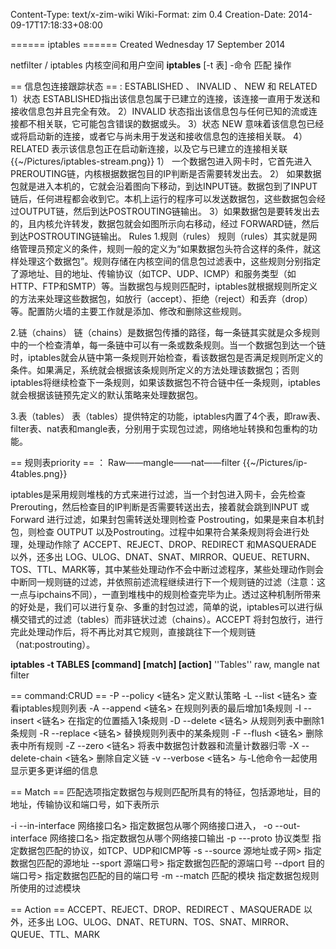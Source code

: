 Content-Type: text/x-zim-wiki
Wiki-Format: zim 0.4
Creation-Date: 2014-09-17T17:18:33+08:00

====== iptables ======
Created Wednesday 17 September 2014

netfilter / iptables 内核空间和用户空间
**iptables** [-t 表] -命令 匹配   操作

== 信息包连接跟踪状态 ==
: ESTABLISHED 、 INVALID 、 NEW 和 RELATED
1）状态 ESTABLISHED指出该信息包属于已建立的连接，该连接一直用于发送和接收信息包并且完全有效。 
2）INVALID 状态指出该信息包与任何已知的流或连接都不相关联，它可能包含错误的数据或头。
3）状态 NEW 意味着该信息包已经或将启动新的连接，或者它与尚未用于发送和接收信息包的连接相关联。
4） RELATED 表示该信息包正在启动新连接，以及它与已建立的连接相关联
{{~/Pictures/iptables-stream.png}}
1） 一个数据包进入网卡时，它首先进入PREROUTING链，内核根据数据包目的IP判断是否需要转发出去。
2） 如果数据包就是进入本机的，它就会沿着图向下移动，到达INPUT链。数据包到了INPUT链后，任何进程都会收到它。本机上运行的程序可以发送数据包，这些数据包会经 过OUTPUT链，然后到达POSTROUTING链输出。
3）如果数据包是要转发出去的，且内核允许转发，数据包就会如图所示向右移动，经过 FORWARD链，然后到达POSTROUTING链输出。
Rules 
1.规则（rules）
规则（rules）其实就是网络管理员预定义的条件，规则一般的定义为“如果数据包头符合这样的条件，就这样处理这个数据包”。规则存储在内核空间的信息包过滤表中，这些规则分别指定了源地址、目的地址、传输协议（如TCP、UDP、ICMP）和服务类型（如HTTP、FTP和SMTP）等。当数据包与规则匹配时，iptables就根据规则所定义的方法来处理这些数据包，如放行（accept）、拒绝（reject）和丢弃（drop）等。配置防火墙的主要工作就是添加、修改和删除这些规则。

2.链（chains）
链（chains）是数据包传播的路径，每一条链其实就是众多规则中的一个检查清单，每一条链中可以有一条或数条规则。当一个数据包到达一个链时，iptables就会从链中第一条规则开始检查，看该数据包是否满足规则所定义的条件。如果满足，系统就会根据该条规则所定义的方法处理该数据包；否则iptables将继续检查下一条规则，如果该数据包不符合链中任一条规则，iptables就会根据该链预先定义的默认策略来处理数据包。

3.表（tables）
表（tables）提供特定的功能，iptables内置了4个表，即raw表、filter表、nat表和mangle表，分别用于实现包过滤，网络地址转换和包重构的功能。

== 规则表priority ==
： Raw——mangle——nat——filter
{{~/Pictures/ip-4tables.png}}

iptables是采用规则堆栈的方式来进行过滤，当一个封包进入网卡，会先检查 Prerouting，然后检查目的IP判断是否需要转送出去，接着就会跳到INPUT 或 Forward 进行过滤，如果封包需转送处理则检查 Postrouting，如果是来自本机封包，则检查 OUTPUT 以及Postrouting。过程中如果符合某条规则将会进行处理，处理动作除了 ACCEPT、REJECT、DROP、REDIRECT 和MASQUERADE 以外，还多出 LOG、ULOG、DNAT、SNAT、MIRROR、QUEUE、RETURN、TOS、TTL、MARK等，其中某些处理动作不会中断过滤程序，某些处理动作则会中断同一规则链的过滤，并依照前述流程继续进行下一个规则链的过滤（注意：这一点与ipchains不同），一直到堆栈中的规则检查完毕为止。透过这种机制所带来的好处是，我们可以进行复杂、多重的封包过滤，简单的说，iptables可以进行纵横交错式的过滤（tables）而非链状过滤（chains）。ACCEPT 将封包放行，进行完此处理动作后，将不再比对其它规则，直接跳往下一个规则链（nat:postrouting）。

**iptables -t TABLES [command] [match] [action]**
''Tables''
 raw,	mangle	nat	filter

== command:CRUD ==
-P  --policy        <链名>  定义默认策略
-L  --list          <链名>  查看iptables规则列表
-A  --append        <链名>  在规则列表的最后增加1条规则
-I  --insert        <链名>  在指定的位置插入1条规则
-D  --delete        <链名>  从规则列表中删除1条规则
-R  --replace       <链名>  替换规则列表中的某条规则
-F  --flush         <链名>  删除表中所有规则
-Z  --zero          <链名>  将表中数据包计数器和流量计数器归零
-X  --delete-chain  <链名>  删除自定义链
-v  --verbose       <链名>  与-L他命令一起使用显示更多更详细的信息

== Match ==
匹配选项指定数据包与规则匹配所具有的特征，包括源地址，目的地址，传输协议和端口号，如下表所示
			  
-i --in-interface    网络接口名>     指定数据包从哪个网络接口进入，
-o --out-interface   网络接口名>     指定数据包从哪个网络接口输出
-p ---proto          协议类型        指定数据包匹配的协议，如TCP、UDP和ICMP等
-s --source          源地址或子网>   指定数据包匹配的源地址
   --sport           源端口号>       指定数据包匹配的源端口号
   --dport           目的端口号>     指定数据包匹配的目的端口号
-m --match           匹配的模块      指定数据包规则所使用的过滤模块

== Action ==
ACCEPT、REJECT、DROP、REDIRECT 、MASQUERADE 以外，还多出 LOG、ULOG、DNAT、RETURN、TOS、SNAT、MIRROR、QUEUE、TTL、MARK
